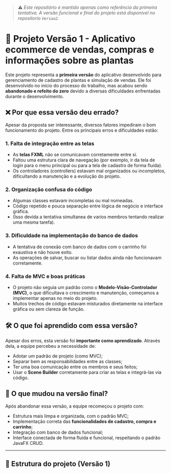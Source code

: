 
> ⚠️ *Este repositório é mantido apenas como referência da primeira tentativa. A versão funcional e final do projeto está disponível no repositorio `Versao2`.*


# 🌱 Projeto Versão 1 - Aplicativo ecommerce de vendas, compras e informações sobre as plantas

Este projeto representa a **primeira versão** do aplicativo desenvolvido para gerenciamento de cadastro de plantas e simulação de vendas. Ele foi desenvolvido no início do processo do trabalho, mas acabou sendo **abandonado e refeito do zero** devido a diversas dificuldades enfrentadas durante o desenvolvimento.

## ❌ Por que essa versão deu errado?

Apesar da proposta ser interessante, diversos fatores impediram o bom funcionamento do projeto. Entre os principais erros e dificuldades estão:

### 1. Falta de integração entre as telas
- As **telas FXML** não se comunicavam corretamente entre si.
- Faltou uma estrutura clara de navegação (por exemplo, ir da tela de login para o menu principal ou para a tela de cadastro de forma fluida).
- Os controladores (controllers) estavam mal organizados ou incompletos, dificultando a manutenção e a evolução do projeto.

### 2. Organização confusa do código
- Algumas classes estavam incompletas ou mal nomeadas.
- Código repetido e pouca separação entre lógica de negócio e interface gráfica.
- (Isso devida a tentativa simultanea de varios membros tentando realizar uma mesma tarefa).

### 3. Dificuldade na implementação do banco de dados
- A tentativa de conexão com banco de dados com o carrinho foi exaustiva e não houve exito.
- As operações de salvar, buscar ou listar dados ainda não funcionavam corretamente.

### 4. Falta de MVC e boas práticas
- O projeto não seguia um padrão como o **Modelo-Visão-Controlador (MVC)**, o que dificultava o crescimento e manutenção, começamos a implementar apenas no meio do projeto.
- Muitos trechos de código estavam misturados diretamente na interface gráfica ou sem clareza de função.

## 🛠️ O que foi aprendido com essa versão?

Apesar dos erros, esta versão foi **importante como aprendizado**. Através dela, a equipe percebeu a necessidade de:
- Adotar um padrão de projeto (como MVC);
- Separar bem as responsabilidades entre as classes;
- Ter uma boa comunicação entre os membros e seus feitos;
- Usar o **Scene Builder** corretamente para criar as telas e integrá-las via código.

## 🔁 O que mudou na versão final?

Após abandonar essa versão, a equipe recomeçou o projeto com:
- Estrutura mais limpa e organizada, com o padrão MVC;
- Implementação correta das **funcionalidades de cadastro, compra e carrinho**;
- Integração com banco de dados funcional;
- Interface conectada de forma fluida e funcional, respeitando o padrão JavaFX CRUD.

---

## 📂 Estrutura do projeto (Versão 1)

